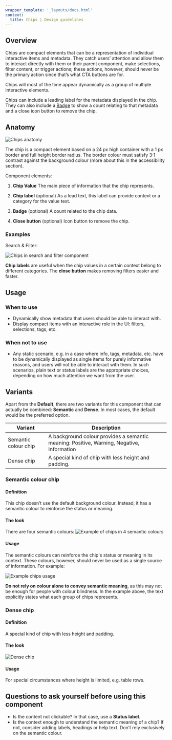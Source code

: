 ```yaml
---
wrapper_template: '_layouts/docs.html'
context:
  title: Chips | Design guidelines
---
```


## Overview

Chips are compact elements that can be a representation of individual interactive items and metadata. They catch users’ attention and allow them to interact directly with them or their parent component, make selections, filter content, or trigger actions; these actions, however, should never be the primary action since that’s what CTA buttons are for.

Chips will most of the time appear dynamically as a group of multiple interactive elements.

Chips can include a leading label for the metadata displayed in the chip. They can also include a [Badge](https://discourse.ubuntu.com/t/component-badge/31574) to show a count relating to that metadata and a close icon button to remove the chip.

## Anatomy

![Chips anatomy](https://assets.ubuntu.com/v1/794a37b6-1.jpeg)

The chip is a compact element based on a 24 px high container with a 1 px border and full height border radius. The border colour must satisfy 3:1 contrast against the background colour (more about this in the accessibility section).

Component elements:

1. **Chip Value**
   The main piece of information that the chip represents.

1. **Chip label** (optional)
   As a lead text, this label can provide context or a category for the value text.

1. **Badge** (optional)
   A count related to the chip data.

1. **Close button** (optional)
   Icon button to remove the chip.

### Examples

Search & Filter:

![Chips in search and filter component](https://assets.ubuntu.com/v1/961dbc68-2.png)

**Chip labels** are useful when the chip values in a certain context belong to different categories.
The **close button** makes removing filters easier and faster.

## Usage

### When to use

- Dynamically show metadata that users should be able to interact with.
- Display compact items with an interactive role in the UI: filters, selections, tags, etc.

### When not to use

- Any static scenario, e.g. in a case where info, tags, metadata, etc. have to be dynamically displayed as single items for purely informative reasons, and users will not be able to interact with them. In such scenarios, plain text or status labels are the appropriate choices, depending on how much attention we want from the user.

## Variants

Apart from the **Default**, there are two variants for this component that can actually be combined: **Semantic** and **Dense**. In most cases, the default would be the preferred option.

| Variant              | Description                                                                               |
| -------------------- | ----------------------------------------------------------------------------------------- |
| Semantic colour chip | A background colour provides a semantic meaning: Positive, Warning, Negative, Information |
| Dense chip           | A special kind of chip with less height and padding.                                      |

### Semantic colour chip

#### Definition

This chip doesn’t use the default background colour. Instead, it has a semantic colour to reinforce the status or meaning.

#### The look

There are four semantic colours:
![Example of chips in 4 semantic colours](https://assets.ubuntu.com/v1/706255f6-3.png)

#### Usage

The semantic colours can reinforce the chip's status or meaning in its context. These colours, however, should never be used as a single source of information. For example:

![Example chips usage](https://assets.ubuntu.com/v1/e1166493-4.jpeg)

**Do not rely on colour alone to convey semantic meaning**, as this may not be enough for people with colour blindness. In the example above, the text explicitly states what each group of chips represents.

### Dense chip

#### Definition

A special kind of chip with less height and padding.

#### The look

![Dense chip](https://assets.ubuntu.com/v1/5efc5bae-5.png)

#### Usage

For special circumstances where height is limited, e.g. table rows.

## Questions to ask yourself before using this component

- Is the content not clickable? In that case, use a **Status label**.
- Is the context enough to understand the semantic meaning of a chip? If not, consider adding labels, headings or help text. Don’t rely exclusively on the semantic colour.
